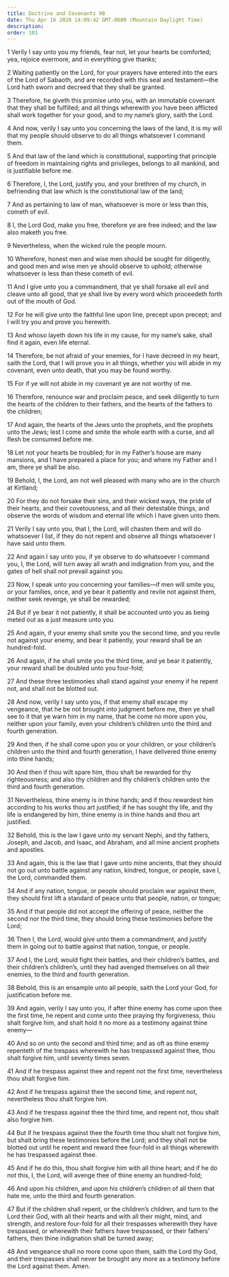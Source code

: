 ```yaml
---
title: Doctrine and Covenants 98
date: Thu Apr 16 2020 14:09:42 GMT-0600 (Mountain Daylight Time)
description: 
order: 101
---
```


<p>
  1 Verily I say unto you my friends, fear not, let your hearts be comforted;
  yea, rejoice evermore, and in everything give thanks;
</p>
<p>
  2 Waiting patiently on the Lord, for your prayers have entered into the ears
  of the Lord of Sabaoth, and are recorded with this seal and
  testament&#x2014;the Lord hath sworn and decreed that they shall be granted.
</p>
<p>
  3 Therefore, he giveth this promise unto you, with an immutable covenant that
  they shall be fulfilled; and all things wherewith you have been afflicted
  shall work together for your good, and to my name&#x2019;s glory, saith the
  Lord.
</p>
<p>
  4 And now, verily I say unto you concerning the laws of the land, it is my
  will that my people should observe to do all things whatsoever I command them.
</p>
<p>
  5 And that law of the land which is constitutional, supporting that principle
  of freedom in maintaining rights and privileges, belongs to all mankind, and
  is justifiable before me.
</p>
<p>
  6 Therefore, I, the Lord, justify you, and your brethren of my church, in
  befriending that law which is the constitutional law of the land;
</p>
<p>
  7 And as pertaining to law of man, whatsoever is more or less than this,
  cometh of evil.
</p>
<p>
  8 I, the Lord God, make you free, therefore ye are free indeed; and the law
  also maketh you free.
</p>
<p>9 Nevertheless, when the wicked rule the people mourn.</p>
<p>
  10 Wherefore, honest men and wise men should be sought for diligently, and
  good men and wise men ye should observe to uphold; otherwise whatsoever is
  less than these cometh of evil.
</p>
<p>
  11 And I give unto you a commandment, that ye shall forsake all evil and
  cleave unto all good, that ye shall live by every word which proceedeth forth
  out of the mouth of God.
</p>
<p>
  12 For he will give unto the faithful line upon line, precept upon precept;
  and I will try you and prove you herewith.
</p>
<p>
  13 And whoso layeth down his life in my cause, for my name&#x2019;s sake,
  shall find it again, even life eternal.
</p>
<p>
  14 Therefore, be not afraid of your enemies, for I have decreed in my heart,
  saith the Lord, that I will prove you in all things, whether you will abide in
  my covenant, even unto death, that you may be found worthy.
</p>
<p>15 For if ye will not abide in my covenant ye are not worthy of me.</p>
<p>
  16 Therefore, renounce war and proclaim peace, and seek diligently to turn the
  hearts of the children to their fathers, and the hearts of the fathers to the
  children;
</p>
<p>
  17 And again, the hearts of the Jews unto the prophets, and the prophets unto
  the Jews; lest I come and smite the whole earth with a curse, and all flesh be
  consumed before me.
</p>
<p>
  18 Let not your hearts be troubled; for in my Father&#x2019;s house are many
  mansions, and I have prepared a place for you; and where my Father and I am,
  there ye shall be also.
</p>
<p>
  19 Behold, I, the Lord, am not well pleased with many who are in the church at
  Kirtland;
</p>
<p>
  20 For they do not forsake their sins, and their wicked ways, the pride of
  their hearts, and their covetousness, and all their detestable things, and
  observe the words of wisdom and eternal life which I have given unto them.
</p>
<p>
  21 Verily I say unto you, that I, the Lord, will chasten them and will do
  whatsoever I list, if they do not repent and observe all things whatsoever I
  have said unto them.
</p>
<p>
  22 And again I say unto you, if ye observe to do whatsoever I command you, I,
  the Lord, will turn away all wrath and indignation from you, and the gates of
  hell shall not prevail against you.
</p>
<p>
  23 Now, I speak unto you concerning your families&#x2014;if men will smite
  you, or your families, once, and ye bear it patiently and revile not against
  them, neither seek revenge, ye shall be rewarded;
</p>
<p>
  24 But if ye bear it not patiently, it shall be accounted unto you as being
  meted out as a just measure unto you.
</p>
<p>
  25 And again, if your enemy shall smite you the second time, and you revile
  not against your enemy, and bear it patiently, your reward shall be an
  hundred-fold.
</p>
<p>
  26 And again, if he shall smite you the third time, and ye bear it patiently,
  your reward shall be doubled unto you four-fold;
</p>
<p>
  27 And these three testimonies shall stand against your enemy if he repent
  not, and shall not be blotted out.
</p>
<p>
  28 And now, verily I say unto you, if that enemy shall escape my vengeance,
  that he be not brought into judgment before me, then ye shall see to it that
  ye warn him in my name, that he come no more upon you, neither upon your
  family, even your children&#x2019;s children unto the third and fourth
  generation.
</p>
<p>
  29 And then, if he shall come upon you or your children, or your
  children&#x2019;s children unto the third and fourth generation, I have
  delivered thine enemy into thine hands;
</p>
<p>
  30 And then if thou wilt spare him, thou shalt be rewarded for thy
  righteousness; and also thy children and thy children&#x2019;s children unto
  the third and fourth generation.
</p>
<p>
  31 Nevertheless, thine enemy is in thine hands; and if thou rewardest him
  according to his works thou art justified; if he has sought thy life, and thy
  life is endangered by him, thine enemy is in thine hands and thou art
  justified.
</p>
<p>
  32 Behold, this is the law I gave unto my servant Nephi, and thy fathers,
  Joseph, and Jacob, and Isaac, and Abraham, and all mine ancient prophets and
  apostles.
</p>
<p>
  33 And again, this is the law that I gave unto mine ancients, that they should
  not go out unto battle against any nation, kindred, tongue, or people, save I,
  the Lord, commanded them.
</p>
<p>
  34 And if any nation, tongue, or people should proclaim war against them, they
  should first lift a standard of peace unto that people, nation, or tongue;
</p>
<p>
  35 And if that people did not accept the offering of peace, neither the second
  nor the third time, they should bring these testimonies before the Lord;
</p>
<p>
  36 Then I, the Lord, would give unto them a commandment, and justify them in
  going out to battle against that nation, tongue, or people.
</p>
<p>
  37 And I, the Lord, would fight their battles, and their children&#x2019;s
  battles, and their children&#x2019;s children&#x2019;s, until they had avenged
  themselves on all their enemies, to the third and fourth generation.
</p>
<p>
  38 Behold, this is an ensample unto all people, saith the Lord your God, for
  justification before me.
</p>
<p>
  39 And again, verily I say unto you, if after thine enemy has come upon thee
  the first time, he repent and come unto thee praying thy forgiveness, thou
  shalt forgive him, and shalt hold it no more as a testimony against thine
  enemy&#x2014;
</p>
<p>
  40 And so on unto the second and third time; and as oft as thine enemy
  repenteth of the trespass wherewith he has trespassed against thee, thou shalt
  forgive him, until seventy times seven.
</p>
<p>
  41 And if he trespass against thee and repent not the first time, nevertheless
  thou shalt forgive him.
</p>
<p>
  42 And if he trespass against thee the second time, and repent not,
  nevertheless thou shalt forgive him.
</p>
<p>
  43 And if he trespass against thee the third time, and repent not, thou shalt
  also forgive him.
</p>
<p>
  44 But if he trespass against thee the fourth time thou shalt not forgive him,
  but shalt bring these testimonies before the Lord; and they shall not be
  blotted out until he repent and reward thee four-fold in all things wherewith
  he has trespassed against thee.
</p>
<p>
  45 And if he do this, thou shalt forgive him with all thine heart; and if he
  do not this, I, the Lord, will avenge thee of thine enemy an hundred-fold;
</p>
<p>
  46 And upon his children, and upon his children&#x2019;s children of all them
  that hate me, unto the third and fourth generation.
</p>
<p>
  47 But if the children shall repent, or the children&#x2019;s children, and
  turn to the Lord their God, with all their hearts and with all their might,
  mind, and strength, and restore four-fold for all their trespasses wherewith
  they have trespassed, or wherewith their fathers have trespassed, or their
  fathers&#x2019; fathers, then thine indignation shall be turned away;
</p>
<p>
  48 And vengeance shall no more come upon them, saith the Lord thy God, and
  their trespasses shall never be brought any more as a testimony before the
  Lord against them. Amen.
</p>
